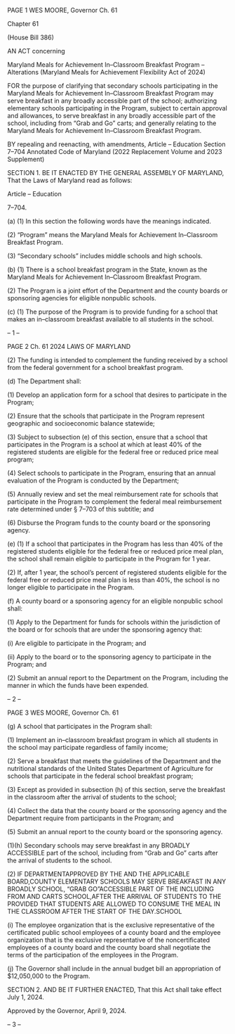 PAGE 1
WES MOORE, Governor Ch. 61

Chapter 61

(House Bill 386)

AN ACT concerning

Maryland Meals for Achievement In–Classroom Breakfast Program –
Alterations
(Maryland Meals for Achievement Flexibility Act of 2024)

FOR the purpose of clarifying that secondary schools participating in the Maryland Meals
for Achievement In–Classroom Breakfast Program may serve breakfast in any
broadly accessible part of the school; authorizing elementary schools participating in
the Program, subject to certain approval and allowances, to serve breakfast in any
broadly accessible part of the school, including from “Grab and Go” carts; and
generally relating to the Maryland Meals for Achievement In–Classroom Breakfast
Program.

BY repealing and reenacting, with amendments,
Article – Education
Section 7–704
Annotated Code of Maryland
(2022 Replacement Volume and 2023 Supplement)

SECTION 1. BE IT ENACTED BY THE GENERAL ASSEMBLY OF MARYLAND,
That the Laws of Maryland read as follows:

Article – Education

7–704.

(a) (1) In this section the following words have the meanings indicated.

(2) “Program” means the Maryland Meals for Achievement In–Classroom
Breakfast Program.

(3) “Secondary schools” includes middle schools and high schools.

(b) (1) There is a school breakfast program in the State, known as the
Maryland Meals for Achievement In–Classroom Breakfast Program.

(2) The Program is a joint effort of the Department and the county boards
or sponsoring agencies for eligible nonpublic schools.

(c) (1) The purpose of the Program is to provide funding for a school that
makes an in–classroom breakfast available to all students in the school.

– 1 –

PAGE 2
Ch. 61 2024 LAWS OF MARYLAND

(2) The funding is intended to complement the funding received by a school
from the federal government for a school breakfast program.

(d) The Department shall:

(1) Develop an application form for a school that desires to participate in
the Program;

(2) Ensure that the schools that participate in the Program represent
geographic and socioeconomic balance statewide;

(3) Subject to subsection (e) of this section, ensure that a school that
participates in the Program is a school at which at least 40% of the registered students are
eligible for the federal free or reduced price meal program;

(4) Select schools to participate in the Program, ensuring that an annual
evaluation of the Program is conducted by the Department;

(5) Annually review and set the meal reimbursement rate for schools that
participate in the Program to complement the federal meal reimbursement rate determined
under § 7–703 of this subtitle; and

(6) Disburse the Program funds to the county board or the sponsoring
agency.

(e) (1) If a school that participates in the Program has less than 40% of the
registered students eligible for the federal free or reduced price meal plan, the school shall
remain eligible to participate in the Program for 1 year.

(2) If, after 1 year, the school’s percent of registered students eligible for
the federal free or reduced price meal plan is less than 40%, the school is no longer eligible
to participate in the Program.

(f) A county board or a sponsoring agency for an eligible nonpublic school shall:

(1) Apply to the Department for funds for schools within the jurisdiction of
the board or for schools that are under the sponsoring agency that:

(i) Are eligible to participate in the Program; and

(ii) Apply to the board or to the sponsoring agency to participate in
the Program; and

(2) Submit an annual report to the Department on the Program, including
the manner in which the funds have been expended.

– 2 –

PAGE 3
WES MOORE, Governor Ch. 61

(g) A school that participates in the Program shall:

(1) Implement an in–classroom breakfast program in which all students in
the school may participate regardless of family income;

(2) Serve a breakfast that meets the guidelines of the Department and the
nutritional standards of the United States Department of Agriculture for schools that
participate in the federal school breakfast program;

(3) Except as provided in subsection (h) of this section, serve the breakfast
in the classroom after the arrival of students to the school;

(4) Collect the data that the county board or the sponsoring agency and the
Department require from participants in the Program; and

(5) Submit an annual report to the county board or the sponsoring agency.

(1)(h) Secondary schools may serve breakfast in any BROADLY ACCESSIBLE
part of the school, including from “Grab and Go” carts after the arrival of students to the
school.

(2) IF DEPARTMENTAPPROVED BY THE AND THE APPLICABLE
BOARD,COUNTY ELEMENTARY SCHOOLS MAY SERVE BREAKFAST IN ANY BROADLY
SCHOOL, “GRAB GO”ACCESSIBLE PART OF THE INCLUDING FROM AND CARTS
SCHOOL,AFTER THE ARRIVAL OF STUDENTS TO THE PROVIDED THAT STUDENTS ARE
ALLOWED TO CONSUME THE MEAL IN THE CLASSROOM AFTER THE START OF THE
DAY.SCHOOL

(i) The employee organization that is the exclusive representative of the
certificated public school employees of a county board and the employee organization that
is the exclusive representative of the noncertificated employees of a county board and the
county board shall negotiate the terms of the participation of the employees in the Program.

(j) The Governor shall include in the annual budget bill an appropriation of
$12,050,000 to the Program.

SECTION 2. AND BE IT FURTHER ENACTED, That this Act shall take effect July
1, 2024.

Approved by the Governor, April 9, 2024.

– 3 –
